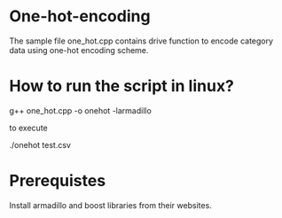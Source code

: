 # One-hot-encoding
The sample file one_hot.cpp contains drive function to encode category data using one-hot encoding scheme. 

# How to run the script in linux?
g++ one_hot.cpp -o onehot -larmadillo

to execute

./onehot test.csv

# Prerequistes
Install armadillo and boost libraries from their websites.
